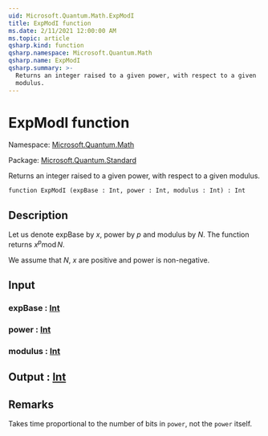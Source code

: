 ```yaml
---
uid: Microsoft.Quantum.Math.ExpModI
title: ExpModI function
ms.date: 2/11/2021 12:00:00 AM
ms.topic: article
qsharp.kind: function
qsharp.namespace: Microsoft.Quantum.Math
qsharp.name: ExpModI
qsharp.summary: >-
  Returns an integer raised to a given power, with respect to a given
  modulus.
---
```


# ExpModI function

Namespace: [Microsoft.Quantum.Math](xref:Microsoft.Quantum.Math)

Package: [Microsoft.Quantum.Standard](https://nuget.org/packages/Microsoft.Quantum.Standard)


Returns an integer raised to a given power, with respect to a givenmodulus.

```qsharp
function ExpModI (expBase : Int, power : Int, modulus : Int) : Int
```


## Description

Let us denote expBase by $x$, power by $p$ and modulus by $N$.The function returns $x^p \operatorname{mod} N$.We assume that $N$, $x$ are positive and power is non-negative.

## Input

### expBase : [Int](xref:microsoft.quantum.lang-ref.int)




### power : [Int](xref:microsoft.quantum.lang-ref.int)




### modulus : [Int](xref:microsoft.quantum.lang-ref.int)





## Output : [Int](xref:microsoft.quantum.lang-ref.int)



## Remarks

Takes time proportional to the number of bits in `power`, not the `power` itself.